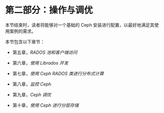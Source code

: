 # 第二部分：操作与调优

本节结束时，读者将能够对一个基础的 Ceph 安装进行配置，以最好地满足其使用案例的需求。

本节包含以下章节：

+   第五章，*RADOS 池和客户端访问*

+   第六章，*使用 Librados 开发*

+   第七章，*使用 Ceph RADOS 类进行分布式计算*

+   第八章，*监控 Ceph*

+   第九章，*Ceph 调优*

+   第十章，*使用 Ceph 进行分层存储*
